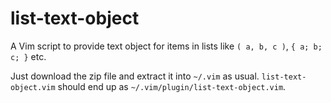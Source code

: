 list-text-object
================

A Vim script to provide text object for items in lists like `( a, b, c )`, `{
a; b; c; }` etc.

Just download the zip file and extract it into `~/.vim` as usual.
`list-text-object.vim` should end up as `~/.vim/plugin/list-text-object.vim`.
